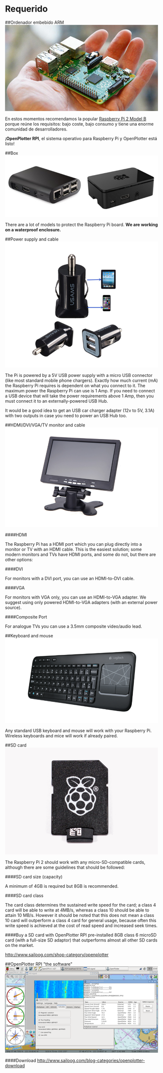 # Requerido

##Ordenador embebido ARM
![](rpi2.jpg)

En estos momentos recomendamos la popular [Raspberry Pi 2 Model B](https://www.raspberrypi.org/products/raspberry-pi-2-model-b/) porque reúne los requisitos: bajo coste, bajo consumo y tiene una enorme comunidad de desarrolladores.

¡**OpenPlotter RPI**,  el sistema operativo para Raspberry Pi y OpenPlotter está listo!

##Box
![](box.png)

There are a lot of models to protect the Raspberry Pi board. 
**We are working on a waterproof enclosure.**

##Power supply and cable
![](power.png)

The Pi is powered by a 5V USB power supply with a micro USB connector (like most standard mobile phone chargers). Exactly how much current (mA) the Raspberry Pi requires is dependent on what you connect to it. The maximum power the Raspberry Pi can use is 1 Amp. If you need to connect a USB device that will take the power requirements above 1 Amp, then you must connect it to an externally-powered USB Hub.

It would be a good idea to get an USB car charger adapter (12v to 5V, 3.1A) with two outputs in case you need to power an USB Hub too.

##HDMI/DVI/VGA/TV monitor and cable
![](hdmi.png)

####HDMI

The Raspberry Pi has a HDMI port which you can plug directly into a monitor or TV with an HDMI cable. This is the easiest solution; some modern monitors and TVs have HDMI ports, and some do not, but there are other options:

####DVI

For monitors with a DVI port, you can use an HDMI-to-DVI cable.

####VGA 

For monitors with VGA only, you can use an HDMI-to-VGA adapter. We suggest using only powered HDMI-to-VGA adapters (with an external power source).

####Composite Port

For analogue TVs you can use  a 3.5mm composite video/audio lead.

##Keyboard and mouse
![](keyboard.png)

Any standard USB keyboard and mouse will work with your Raspberry Pi. Wireless keyboards and mice will work if already paired.

##SD card
![](sd.png)

The Raspberry Pi 2 should work with any micro-SD-compatible cards, although there are some guidelines that should be followed:

####SD card size (capacity) 

A minimum of 4GB is required but 8GB is recommended.

####SD card class

The card class determines the sustained write speed for the card; a class 4 card will be able to write at 4MB/s, whereas a class 10 should be able to attain 10 MB/s. However it should be noted that this does not mean a class 10 card will outperform a class 4 card for general usage, because often this write speed is achieved at the cost of read speed and increased seek times.

####Buy a SD card with OpenPlotter RPI pre-installed
8GB class 6 microSD card (with a full-size SD adaptor) that outperforms almost all other SD cards on the market.

http://www.sailoog.com/shop-category/openplotter

##OpenPlotter RPI "the software"
![](openplotter_rpi.png)

####Download
http://www.sailoog.com/blog-categories/openplotter-download